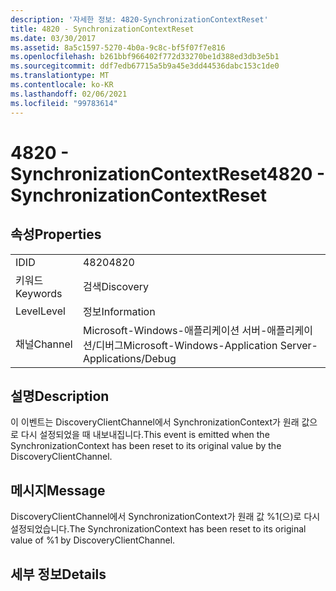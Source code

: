 ```yaml
---
description: '자세한 정보: 4820-SynchronizationContextReset'
title: 4820 - SynchronizationContextReset
ms.date: 03/30/2017
ms.assetid: 8a5c1597-5270-4b0a-9c8c-bf5f07f7e816
ms.openlocfilehash: b261bbf966402f772d33270be1d388ed3db3e5b1
ms.sourcegitcommit: ddf7edb67715a5b9a45e3dd44536dabc153c1de0
ms.translationtype: MT
ms.contentlocale: ko-KR
ms.lasthandoff: 02/06/2021
ms.locfileid: "99783614"
---
```

# <a name="4820---synchronizationcontextreset"></a><span data-ttu-id="6d5d5-103">4820 - SynchronizationContextReset</span><span class="sxs-lookup"><span data-stu-id="6d5d5-103">4820 - SynchronizationContextReset</span></span>

## <a name="properties"></a><span data-ttu-id="6d5d5-104">속성</span><span class="sxs-lookup"><span data-stu-id="6d5d5-104">Properties</span></span>  
  
|||  
|-|-|  
|<span data-ttu-id="6d5d5-105">ID</span><span class="sxs-lookup"><span data-stu-id="6d5d5-105">ID</span></span>|<span data-ttu-id="6d5d5-106">4820</span><span class="sxs-lookup"><span data-stu-id="6d5d5-106">4820</span></span>|  
|<span data-ttu-id="6d5d5-107">키워드</span><span class="sxs-lookup"><span data-stu-id="6d5d5-107">Keywords</span></span>|<span data-ttu-id="6d5d5-108">검색</span><span class="sxs-lookup"><span data-stu-id="6d5d5-108">Discovery</span></span>|  
|<span data-ttu-id="6d5d5-109">Level</span><span class="sxs-lookup"><span data-stu-id="6d5d5-109">Level</span></span>|<span data-ttu-id="6d5d5-110">정보</span><span class="sxs-lookup"><span data-stu-id="6d5d5-110">Information</span></span>|  
|<span data-ttu-id="6d5d5-111">채널</span><span class="sxs-lookup"><span data-stu-id="6d5d5-111">Channel</span></span>|<span data-ttu-id="6d5d5-112">Microsoft-Windows-애플리케이션 서버-애플리케이션/디버그</span><span class="sxs-lookup"><span data-stu-id="6d5d5-112">Microsoft-Windows-Application Server-Applications/Debug</span></span>|  
  
## <a name="description"></a><span data-ttu-id="6d5d5-113">설명</span><span class="sxs-lookup"><span data-stu-id="6d5d5-113">Description</span></span>  

 <span data-ttu-id="6d5d5-114">이 이벤트는 DiscoveryClientChannel에서 SynchronizationContext가 원래 값으로 다시 설정되었을 때 내보내집니다.</span><span class="sxs-lookup"><span data-stu-id="6d5d5-114">This event is emitted when the SynchronizationContext has been reset to its original value by the DiscoveryClientChannel.</span></span>  
  
## <a name="message"></a><span data-ttu-id="6d5d5-115">메시지</span><span class="sxs-lookup"><span data-stu-id="6d5d5-115">Message</span></span>  

 <span data-ttu-id="6d5d5-116">DiscoveryClientChannel에서 SynchronizationContext가 원래 값 %1(으)로 다시 설정되었습니다.</span><span class="sxs-lookup"><span data-stu-id="6d5d5-116">The SynchronizationContext has been reset to its original value of %1 by DiscoveryClientChannel.</span></span>  
  
## <a name="details"></a><span data-ttu-id="6d5d5-117">세부 정보</span><span class="sxs-lookup"><span data-stu-id="6d5d5-117">Details</span></span>
